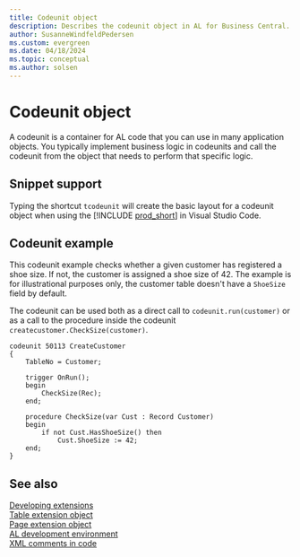 ```yaml
---
title: Codeunit object
description: Describes the codeunit object in AL for Business Central.
author: SusanneWindfeldPedersen
ms.custom: evergreen
ms.date: 04/18/2024
ms.topic: conceptual
ms.author: solsen
---
```


# Codeunit object

A codeunit is a container for AL code that you can use in many application objects. You typically implement business logic in codeunits and call the codeunit from the object that needs to perform that specific logic. 

## Snippet support

Typing the shortcut `tcodeunit` will create the basic layout for a codeunit object when using the [!INCLUDE [prod_short](includes/prod_short.md)] in Visual Studio Code.

## Codeunit example

This codeunit example checks whether a given customer has registered a shoe size. If not, the customer is assigned a shoe size of 42. The example is for illustrational purposes only, the customer table doesn't have a `ShoeSize` field by default.

The codeunit can be used both as a direct call to `codeunit.run(customer)` or as a call to the procedure inside the codeunit `createcustomer.CheckSize(customer)`.

```AL
codeunit 50113 CreateCustomer
{
    TableNo = Customer;

    trigger OnRun();
    begin
        CheckSize(Rec);
    end;

    procedure CheckSize(var Cust : Record Customer)
    begin
        if not Cust.HasShoeSize() then
            Cust.ShoeSize := 42;
    end;
}
```

## See also

[Developing extensions](devenv-dev-overview.md)  
[Table extension object](devenv-table-ext-object.md)  
[Page extension object](devenv-page-ext-object.md)  
[AL development environment](devenv-reference-overview.md)  
[XML comments in code](devenv-xml-comments.md)
